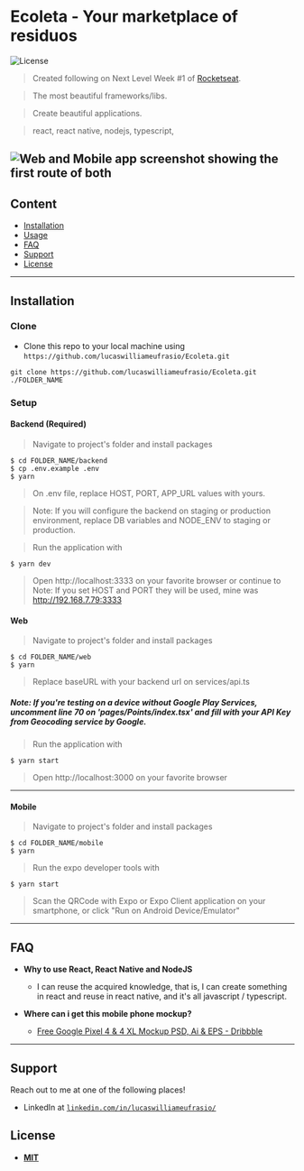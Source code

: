 # Ecoleta - Your marketplace of residuos

![License](http://img.shields.io/:license-mit-blue.svg?style=flat-square)

> Created following on Next Level Week #1 of [Rocketseat](https://www.rocketseat.com.br).

> The most beautiful frameworks/libs.

> Create beautiful applications.

> react, react native, nodejs, typescript,

![Web and Mobile app screenshot showing the first route of both](https://xo3dpw.ch.files.1drv.com/y4mSLKAV1SlE2AKKidShBl9FPrx3O-JdrAA8VPlVYUbzAcHYdqrTawjEwUfmWBWefvfZ_2-MwE3dAH5lEJUOIfLpatnekuXfOUmkRDup6meP-9pQfFowqnK6kF300jmh4NwhkJr3XBALcVHHPVEWzYXMJCJcbNddTXpL9nGE1H0v_hTtvMCFpM1GyNYgFSqMvw3wzQnoEMLFLUPVfpDhQkRqw/ecoleta-first-repo-picture.jpg?psid=1)
---

## Content


- [Installation](#installation)
- [Usage](#usage)
- [FAQ](#faq)
- [Support](#support)
- [License](#license)


---

## Installation

### Clone

- Clone this repo to your local machine using `https://github.com/lucaswilliameufrasio/Ecoleta.git`

```shell
git clone https://github.com/lucaswilliameufrasio/Ecoleta.git ./FOLDER_NAME
```

### Setup

#### Backend (Required)
> Navigate to project's folder and install packages

```shell
$ cd FOLDER_NAME/backend
$ cp .env.example .env
$ yarn
```
> On .env file, replace HOST, PORT, APP_URL values with yours.

> Note: If you will configure the backend on staging or production environment, replace DB variables and NODE_ENV to staging or production.

> Run the application with

```shell
$ yarn dev
```

> Open http://localhost:3333 on your favorite browser or continue to 
> Note: If you set HOST and PORT they will be used, mine was http://192.168.7.79:3333

#### Web
> Navigate to project's folder and install packages

```shell
$ cd FOLDER_NAME/web
$ yarn
```
> Replace baseURL with your backend url on services/api.ts

##### Note: If you're testing on a device without Google Play Services, uncomment line 70 on 'pages/Points/index.tsx' and fill with your API Key from Geocoding service by Google.

> Run the application with

```shell
$ yarn start
```

> Open http://localhost:3000 on your favorite browser

---

#### Mobile
> Navigate to project's folder and install packages

```shell
$ cd FOLDER_NAME/mobile
$ yarn
```

> Run the expo developer tools with

```shell
$ yarn start
```
> Scan the QRCode with Expo or Expo Client application on your smartphone, or click "Run on Android Device/Emulator"


---

## FAQ

- **Why to use React, React Native and NodeJS**
    - I can reuse the acquired knowledge, that is, I can create something in react and reuse in react native, and it's all javascript / typescript.

- **Where can i get this mobile phone mockup?**
	- [Free Google Pixel 4 & 4 XL Mockup PSD, Ai & EPS - Dribbble](https://dribbble.com/shots/7861301-Free-Google-Pixel-4-4-XL-Mockup-PSD-Ai-EPS)

---

## Support

Reach out to me at one of the following places!

- LinkedIn at <a  href="https://www.linkedin.com/in/lucaswilliameufrasio/"  target="_blank">`linkedin.com/in/lucaswilliameufrasio/`</a>

## License

- **[MIT](http://opensource.org/licenses/mit-license.php)**